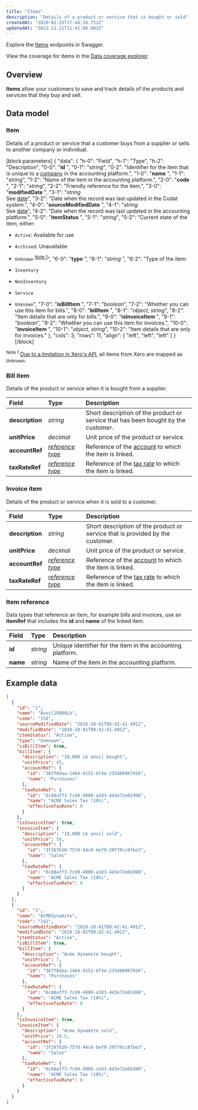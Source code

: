 ```yaml
---
title: "Items"
description: "Details of a product or service that is bought or sold"
createdAt: "2020-02-25T17:44:16.751Z"
updatedAt: "2022-11-21T11:41:08.083Z"
---
```


Explore the <a className="external" href="https://api.codat.io/swagger/index.html#/Items" target="_blank">Items</a> endpoints in Swagger.

View the coverage for items in the <a className="external" href="https://knowledge.codat.io/supported-features/accounting?view=tab-by-data-type&dataType=items" target="_blank">Data coverage explorer</a>.

## Overview

**Items** allow your customers to save and track details of the products and services that they buy and sell.

## Data model

### Item

Details of a product or service that a customer buys from a supplier or sells to another company or individual.

[block:parameters]
{
"data": {
"h-0": "Field",
"h-1": "Type",
"h-2": "Description",
"0-0": "**id** ",
"0-1": "_string_",
"0-2": "Identifier for the item that is unique to a [company](/datamodel-accounting-company) in the accounting platform.",
"1-0": "**name** ",
"1-1": "_string_",
"1-2": "Name of the item in the accounting platform.",
"2-0": "**code** ",
"2-1": "_string_",
"2-2": "Friendly reference for the item.",
"3-0": "**modifiedDate** ",
"3-1": "_string_  
See [date](/datamodel-shared-date)",
"3-2": "Date when the record was last updated in the Codat system.",
"4-0": "**sourceModifiedDate** ",
"4-1": "_string_  
See [date](/datamodel-shared-date)",
"4-2": "Date when the record was last updated in the accounting platform.",
"5-0": "**itemStatus** ",
"5-1": "_string_",
"5-2": "Current state of the item, either:

- `Active`: Available for use

- `Archived`: Unavailable

- `Unknown` <sup>[Note 1](#footnote-1)</sup>",
  "6-0": "**type** ",
  "6-1": "_string_ ",
  "6-2": "Type of the item:

- `Inventory`

- `NonInventory`

- `Service`

- `Unknown`",
  "7-0": "**isBillItem** ",
  "7-1": "_boolean_",
  "7-2": "Whether you can use this item for bills.",
  "8-0": "**billItem** ",
  "8-1": "_object, string_",
  "8-2": "Item details that are only for bills.",
  "9-0": "**isInvoiceItem** ",
  "9-1": "_boolean_",
  "9-2": "Whether you can use this item for invoices.",
  "10-0": "**invoiceItem** ",
  "10-1": "_object, string_",
  "10-2": "Item details that are only for invoices."
  },
  "cols": 3,
  "rows": 11,
  "align": [
  "left",
  "left",
  "left"
  ]
  }
  [/block]

<sup id="footnote-1">Note 1</sup> [Due to a limitation in Xero's API](/xero-faq#section-5-why-do-all-of-my-items-from-xero-have-their-status-as-unknown),
all items from Xero are mapped as `Unknown`.

### Bill item

Details of the product or service when it is bought from a supplier.

| Field           | Type                                                                                                  | Description                                                                                                              |
| :-------------- | :---------------------------------------------------------------------------------------------------- | :----------------------------------------------------------------------------------------------------------------------- |
| **description** | _string_                                                                                              | Short description of the product or service that has been bought by the customer.                                        |
| **unitPrice**   | _decimal_                                                                                             | Unit price of the product or service.                                                                                    |
| **accountRef**  | _[reference type](/datamodel-accounting-referencetypes#section-accountref)_ | Reference of the [account](/datamodel-accounting-chartofaccounts) to which the item is linked. |
| **taxRateRef**  | _[reference type](/datamodel-accounting-referencetypes#section-taxrateref)_ | Reference of the [tax rate](/datamodel-accounting-taxrates) to which the item is linked.       |

### Invoice item

Details of the product or service when it is sold to a customer.

| Field           | Type                                                                                                  | Description                                                                                                              |
| :-------------- | :---------------------------------------------------------------------------------------------------- | :----------------------------------------------------------------------------------------------------------------------- |
| **description** | _string_                                                                                              | Short description of the product or service that is provided by the customer.                                            |
| **unitPrice**   | _decimal_                                                                                             | Unit price of the product or service.                                                                                    |
| **accountRef**  | _[reference type](/datamodel-accounting-referencetypes#section-accountref)_ | Reference of the [account](/datamodel-accounting-chartofaccounts) to which the item is linked. |
| **taxRateRef**  | _[reference type](/datamodel-accounting-referencetypes#section-taxrateref)_ | Reference of the [tax rate](/datamodel-accounting-taxrates) to which the item is linked.       |

### Item reference

Data types that reference an item, for example bills and invoices, use an **itemRef** that includes the **id** and **name** of the linked item.

| Field    | Type     | Description                                                |
| :------- | :------- | :--------------------------------------------------------- |
| **id**   | _string_ | Unique identifier for the item in the accounting platform. |
| **name** | _string_ | Name of the item in the accounting platform.               |

## Example data

```json
[
  {
    "id": "1",
    "name": "Anvil10000Lb",
    "code": "158",
    "sourceModifiedDate": "2018-10-01T08:42:41.491Z",
    "modifiedDate": "2018-10-01T08:42:41.491Z",
    "itemStatus": "Active",
    "type": "Unknown",
    "isBillItem": true,
    "billItem": {
      "description": "10,000 Lb anvil bought",
      "unitPrice": 45,
      "accountRef": {
        "id": "367f8daa-1464-4152-bf4e-21548696f916",
        "name": "Purchases"
      },
      "taxRateRef": {
        "id": "6c88aff3-7cb9-4980-a3d3-443e72e02498",
        "name": "ACME Sales Tax (10%)",
        "effectiveTaxRate": 0
      }
    },
    "isInvoiceItem": true,
    "invoiceItem": {
      "description": "10,000 Lb anvil sold",
      "unitPrice": 50,
      "accountRef": {
        "id": "3f267b10-757d-44c0-bef9-20f70cc8fbe3",
        "name": "Sales"
      },
      "taxRateRef": {
        "id": "6c88aff3-7cb9-4980-a3d3-443e72e02498",
        "name": "ACME Sales Tax (10%)",
        "effectiveTaxRate": 0
      }
    }
  },
  {
    "id": "2",
    "name": "ACMEDynamite",
    "code": "142",
    "sourceModifiedDate": "2018-10-01T08:42:41.491Z",
    "modifiedDate": "2018-10-01T08:42:41.491Z",
    "itemStatus": "Active",
    "isBillItem": true,
    "billItem": {
      "description": "Acme dynamite bought",
      "unitPrice": 7,
      "accountRef": {
        "id": "367f8daa-1464-4152-bf4e-21548696f916",
        "name": "Purchases"
      },
      "taxRateRef": {
        "id": "6c88aff3-7cb9-4980-a3d3-443e72e02498",
        "name": "ACME Sales Tax (10%)",
        "effectiveTaxRate": 0
      }
    },
    "isInvoiceItem": true,
    "invoiceItem": {
      "description": "Acme dynamite sold",
      "unitPrice": 10.5,
      "accountRef": {
        "id": "3f267b10-757d-44c0-bef9-20f70cc8fbe3",
        "name": "Sales"
      },
      "taxRateRef": {
        "id": "6c88aff3-7cb9-4980-a3d3-443e72e02498",
        "name": "ACME Sales Tax (10%)",
        "effectiveTaxRate": 0
      }
    }
  }
]
```
